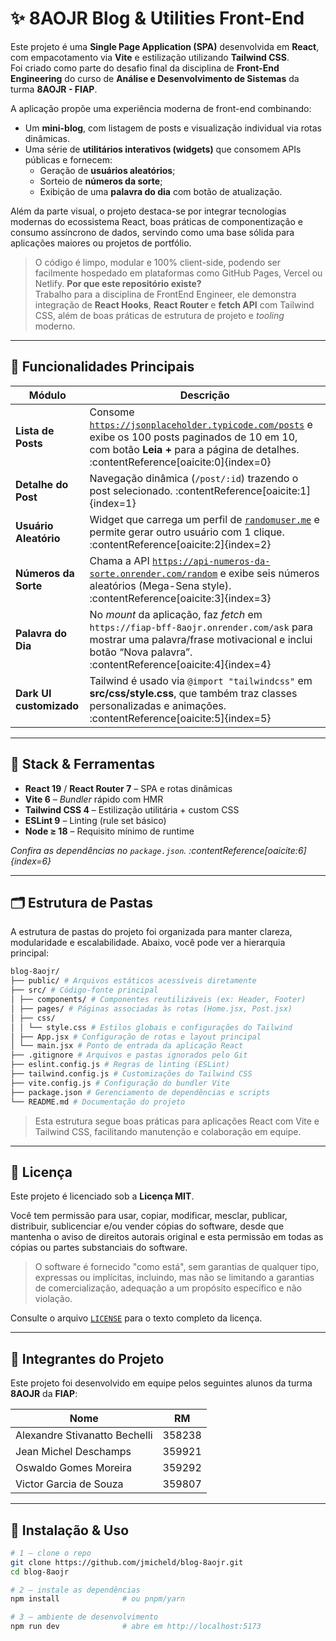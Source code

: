# ✨ 8AOJR Blog & Utilities Front-End

Este projeto é uma **Single Page Application (SPA)** desenvolvida em **React**, com empacotamento via **Vite** e estilização utilizando **Tailwind CSS**.  
Foi criado como parte do desafio final da disciplina de **Front-End Engineering** do curso de **Análise e Desenvolvimento de Sistemas** da turma **8AOJR - FIAP**.

A aplicação propõe uma experiência moderna de front-end combinando:

- Um **mini-blog**, com listagem de posts e visualização individual via rotas dinâmicas.
- Uma série de **utilitários interativos (widgets)** que consomem APIs públicas e fornecem:
  - Geração de **usuários aleatórios**;
  - Sorteio de **números da sorte**;
  - Exibição de uma **palavra do dia** com botão de atualização.

Além da parte visual, o projeto destaca-se por integrar tecnologias modernas do ecossistema React, boas práticas de componentização e consumo assíncrono de dados, servindo como uma base sólida para aplicações maiores ou projetos de portfólio.

> O código é limpo, modular e 100% client-side, podendo ser facilmente hospedado em plataformas como GitHub Pages, Vercel ou Netlify.
> **Por que este repositório existe?**  
> Trabalho para a disciplina de FrontEnd Engineer, ele demonstra integração de **React Hooks**, **React Router** e **fetch API** com Tailwind CSS, além de boas práticas de estrutura de projeto e _tooling_ moderno.
> 
---

## 🎯 Funcionalidades Principais

| Módulo | Descrição |
|--------|-----------|
| **Lista de Posts** | Consome [`https://jsonplaceholder.typicode.com/posts`](https://jsonplaceholder.typicode.com/posts) e exibe os 100 posts paginados de 10 em 10, com botão **Leia +** para a página de detalhes. :contentReference[oaicite:0]{index=0} |
| **Detalhe do Post** | Navegação dinâmica (`/post/:id`) trazendo o post selecionado. :contentReference[oaicite:1]{index=1} |
| **Usuário Aleatório** | Widget que carrega um perfil de [`randomuser.me`](https://randomuser.me) e permite gerar outro usuário com 1 clique. :contentReference[oaicite:2]{index=2} |
| **Números da Sorte** | Chama a API [`https://api-numeros-da-sorte.onrender.com/random`](https://api-numeros-da-sorte.onrender.com/random) e exibe seis números aleatórios (Mega-Sena style). :contentReference[oaicite:3]{index=3} |
| **Palavra do Dia** | No _mount_ da aplicação, faz _fetch_ em `https://fiap-bff-8aojr.onrender.com/ask` para mostrar uma palavra/frase motivacional e inclui botão “Nova palavra”. :contentReference[oaicite:4]{index=4} |
| **Dark UI customizado** | Tailwind é usado via `@import "tailwindcss"` em **src/css/style.css**, que também traz classes personalizadas e animações. :contentReference[oaicite:5]{index=5} |

---

## 🧩 Stack & Ferramentas

- **React 19** / **React Router 7** – SPA e rotas dinâmicas  
- **Vite 6** – _Bundler_ rápido com HMR  
- **Tailwind CSS 4** – Estilização utilitária + custom CSS  
- **ESLint 9** – Linting (rule set básico)  
- **Node ≥ 18** – Requisito mínimo de runtime

_Confira as dependências no `package.json`. :contentReference[oaicite:6]{index=6}_

---

## 🗂️ Estrutura de Pastas

A estrutura de pastas do projeto foi organizada para manter clareza, modularidade e escalabilidade. Abaixo, você pode ver a hierarquia principal:
``` bash
blog-8aojr/
├── public/ # Arquivos estáticos acessíveis diretamente
├── src/ # Código-fonte principal
│ ├── components/ # Componentes reutilizáveis (ex: Header, Footer)
│ ├── pages/ # Páginas associadas às rotas (Home.jsx, Post.jsx)
│ ├── css/
│ │ └── style.css # Estilos globais e configurações do Tailwind
│ ├── App.jsx # Configuração de rotas e layout principal
│ └── main.jsx # Ponto de entrada da aplicação React
├── .gitignore # Arquivos e pastas ignorados pelo Git
├── eslint.config.js # Regras de linting (ESLint)
├── tailwind.config.js # Customizações do Tailwind CSS
├── vite.config.js # Configuração do bundler Vite
├── package.json # Gerenciamento de dependências e scripts
└── README.md # Documentação do projeto
```
> Esta estrutura segue boas práticas para aplicações React com Vite e Tailwind CSS, facilitando manutenção e colaboração em equipe.

---

## 📜 Licença

Este projeto é licenciado sob a **Licença MIT**.

Você tem permissão para usar, copiar, modificar, mesclar, publicar, distribuir, sublicenciar e/ou vender cópias do software, desde que mantenha o aviso de direitos autorais original e esta permissão em todas as cópias ou partes substanciais do software.

> O software é fornecido "como está", sem garantias de qualquer tipo, expressas ou implícitas, incluindo, mas não se limitando a garantias de comercialização, adequação a um propósito específico e não violação.

Consulte o arquivo [`LICENSE`](LICENSE) para o texto completo da licença.


---

## 👥 Integrantes do Projeto

Este projeto foi desenvolvido em equipe pelos seguintes alunos da turma **8AOJR** da **FIAP**:

| Nome                           | RM       |
|--------------------------------|----------|
| Alexandre Stivanatto Bechelli | 358238   |
| Jean Michel Deschamps         | 359921   |
| Oswaldo Gomes Moreira         | 359292   |
| Victor Garcia de Souza        | 359807   |

---

## 🚀 Instalação & Uso

```bash
# 1 – clone o repo
git clone https://github.com/jmicheld/blog-8aojr.git
cd blog-8aojr

# 2 – instale as dependências
npm install              # ou pnpm/yarn

# 3 – ambiente de desenvolvimento
npm run dev              # abre em http://localhost:5173
